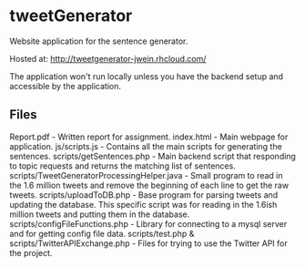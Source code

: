 # tweetGenerator
Website application for the sentence generator.

Hosted at: http://tweetgenerator-jwein.rhcloud.com/

The application won't run locally unless you have the backend setup and accessible by the application.

## Files
Report.pdf - Written report for assignment.
index.html - Main webpage for application.
js/scripts.js - Contains all the main scripts for generating the sentences.
scripts/getSentences.php - Main backend script that responding to topic requests and returns the matching list of sentences.
scripts/TweetGeneratorProcessingHelper.java - Small program to read in the 1.6 million tweets and remove the beginning of each line to get the raw tweets.
scripts/uploadToDB.php - Base program for parsing tweets and updating the database. This specific script was for reading in the 1.6ish million tweets and putting them in the database.
scripts/configFileFunctions.php - Library for connecting to a mysql server and for getting config file data.
scripts/test.php & scripts/TwitterAPIExchange.php - Files for trying to use the Twitter API for the project.
